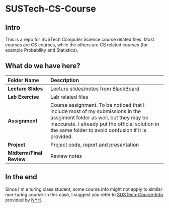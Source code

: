 # SUSTech-CS-Course
## Intro
This is a repo for SUSTech Computer Science course related files.
Most courses are CS courses, while the others are CS related courses (for example Probability and Statistics).

## What do we have here?
| **Folder Name** | **Description** |
| :--- | :--- |
| **Lecture Slides** | Lecture slides/notes from BlackBoard |
| **Lab Exercise** | Lab related files |
| **Assignment** | Course assignment. To be noticed that I include most of my submissions in the assgiment folder as well, but they may be inaccurate. I already put the official solution in the same folder to avoid confusion if it is provided. |
| **Project** | Project code, report and presentation |
| **Midterm/Final Review** | Review notes |

## In the end
Since I'm a turing class student, some course info might not apply to similar non-turing course.
In this case, I suggest you refer to [SUSTech-Course-Info](https://github.com/NYH-Dolphin/SUSTech-Course-Info) provided by [NYH](https://github.com/NYH-Dolphin).
